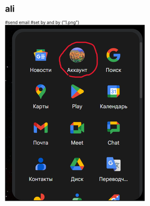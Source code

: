 ﻿# ali
#send email
#set by and by
("1.png")
![img](https://raw.githubusercontent.com/alikushbaev/ali/main/1.png)
